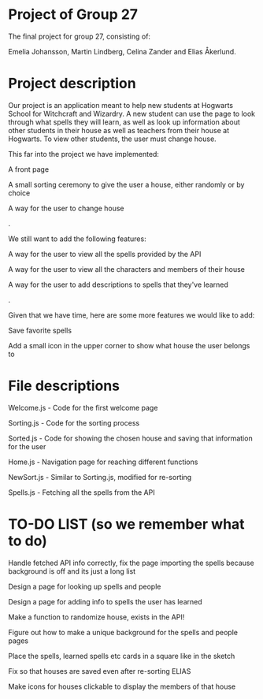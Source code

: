# Project of Group 27

The final project for group 27, consisting of:

Emelia Johansson, Martin Lindberg, Celina Zander and Elias Åkerlund.


# Project description

Our project is an application meant to help new students at Hogwarts School for Witchcraft and Wizardry. A new student can use the page to look through what spells they will learn, as well as look up information about other students in their house as well as teachers from their house at Hogwarts. To view other students, the user must change house.

This far into the project we have implemented:

A front page

A small sorting ceremony to give the user a house, either randomly or by choice

A way for the user to change house

.

We still want to add the following features:


A way for the user to view all the spells provided by the API

A way for the user to view all the characters and members of their house

A way for the user to add descriptions to spells that they've learned
  
.

Given that we have time, here are some more features we would like to add:

Save favorite spells

Add a small icon in the upper corner to show what house the user belongs to
   
  
# File descriptions

Welcome.js - Code for the first welcome page

Sorting.js - Code for the sorting process

Sorted.js - Code for showing the chosen house and saving that information for the user

Home.js - Navigation page for reaching different functions

NewSort.js - Similar to Sorting.js, modified for re-sorting

Spells.js - Fetching all the spells from the API


# TO-DO LIST (so we remember what to do)

Handle fetched API info correctly, fix the page importing the spells because background is off and its just a long list

Design a page for looking up spells and people

Design a page for adding info to spells the user has learned

Make a function to randomize house, exists in the API! 

Figure out how to make a unique background for the spells and people pages

Place the spells, learned spells etc cards in a square like in the sketch 

Fix so that houses are saved even after re-sorting ELIAS

Make icons for houses clickable to display the members of that house
